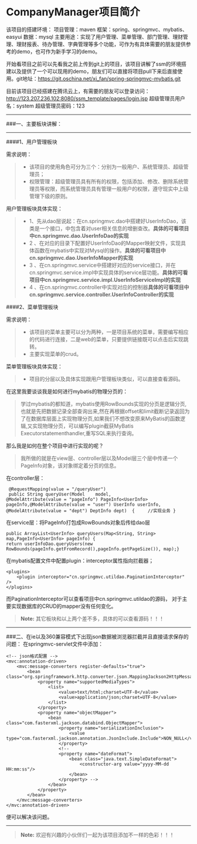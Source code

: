  CompanyManager项目简介
===================
该项目的搭建环境：
项目管理：maven
框架：spring、springmvc、mybatis、easyui
数据：mysql
主要用途：实现了用户管理、菜单管理、部门管理、理财管理、理财报表、待办管理、字典管理等多个功能，可作为有具体需要的朋友提供参考的demo，也可作为新手学习的demo。

开始看项目之前可以先看我之前上传到git上的项目，该项目讲解了ssm的环境搭建以及提供了一个可以现用的demo，朋友们可以直接将项目pull下来后直接使用。git地址：https://git.oschina.net/xi_fan/spring-springmvc-mybatis.git

目前该项目已经搭建在腾讯云上，有需要的朋友可以登录访问：http://123.207.236.102:8080/ssm_template/pages/login.jsp
超级管理员用户名：system
超级管理员密码：123

----------

###一、主要板块讲解：

-------------
####1、用户管理板块

需求说明：


> - 该项目的使用角色可分为三个：分别为一般用户、系统管理员、超级管理员；
> - 权限管理：超级管理员具有所有的权限，包括添加、修改、删除系统管理员等权限，而系统管理员具有管理一般用户的权限，遵守现实中上级管理下级的原则。

用户管理板块具体实现：

 > - 1、先从dao层说起：在cn.springmvc.dao中搭建好UserInfoDao，该类是一个接口，中包含着对user相关信息的增删查改。**具体的可看项目中cn.springmvc.dao.UserInfoDao的实现**
 > - 2 、在对应的目录下配置好UserInfoDao的Mapper映射文件，实现具体函数在mybatis中实现对Mysql的操作。**具体的可看项目中cn.springmvc.dao.UserInfoMapper的实现**
 > - 3 、在cn.springmvc.service中搭建好对应的service接口，并在cn.springmvc.service.impl中实现具体的service层功能。**具体的可看项目中cn.springmvc.service.impl.UserInfoServiceImpl的实现**
 > - 4 、在cn.springmvc.controller中实现对应的控制器**具体的可看项目中cn.springmvc.service.controller.UserInfoController的实现**


####2、菜单管理板块


需求说明：


> - 该项目的菜单主要可以分为两种，一是项目系统的菜单，需要编写相应的代码进行连接，二是web的菜单，只要提供链接既可以点击后实现跳转。
> - 主要实现菜单的crud。

菜单管理板块具体实现：

 > - 项目的分层以及具体实现跟用户管理板块类似，可以直接查看源码。
 
在这里我要谈谈我是如何进行mybatis的物理分页的：

>学过mybatis的都知道，mybatis使用RowBounds实现的分页是逻辑分页,也就是先把数据记录全部查询出来,然在再根据offset和limit截断记录返回为了在数据库层面上实现物理分页,如果我们不想改变原来MyBatis的函数逻辑,又实现物理分页，可以编写plugin截获MyBatis Executorstatementhandler,重写SQL来执行查询。

那么我是如何在整个项目中进行实现的呢？

>我所做的就是在view层、controller层以及Model层三个层中传递一个PageInfo对象，该对象绑定着分页的信息。

在controller层：

     @RequestMapping(value = "/queryUser")
     public String queryUser(Model    model,            @ModelAttribute(value = "pageInfo") PageInfo<UserInfo> pageInfo,@ModelAttribute(value = "user") UserInfo userInfo, @ModelAttribute(value = "dept") DeptInfo dept)  {     //实现业务 }


在service层：将PageInfo打包成RowBounds对象后传给dao层

    public ArrayList<UserInfo> queryUsers(Map<String, String> map,PageInfo<UserInfo> pageInfo) {
    return userInfoDao.queryUsers(new     RowBounds(pageInfo.getFromRecord(),pageInfo.getPageSize()), map);}

在mybatis配置文件中配置plugin：interceptor属性指向拦截器；

    <plugins>
		<plugin interceptor="cn.springmvc.utildao.PaginationInterceptor" />
	</plugins>

而PaginationInterceptor可以查看项目中cn.springmvc.utildao的源码，
对于主要实现数据库的CRUD的mapper没有任何变化。

> **Note:** 其它板块和以上两个差不多，具体的可以查看源码！！！

----------

###二、在ie以及360兼容模式下出现json数据被浏览器拦截并且直接请求保存的问题：
在springmvc-servlet文件中添加：

    <!-- json格式配置 -->
	<mvc:annotation-driven>
        <mvc:message-converters register-defaults="true">
            <bean class="org.springframework.http.converter.json.MappingJackson2HttpMessageConverter">
                <property name="supportedMediaTypes">
                    <list>
                        <value>text/html;charset=UTF-8</value>
                        <value>application/json;charset=UTF-8</value>
                    </list>
                </property>
                <property name="objectMapper">
                    <bean class="com.fasterxml.jackson.databind.ObjectMapper">
                        <property name="serializationInclusion">
                            <value type="com.fasterxml.jackson.annotation.JsonInclude.Include">NON_NULL</value>
                        </property>
                        <!-- 
                        <property name="dateFormat">
                            <bean class="java.text.SimpleDateFormat">
                                <constructor-arg value="yyyy-MM-dd HH:mm:ss"/>
                            </bean>
                        </property> -->
                    </bean>
                </property>
            </bean>
        </mvc:message-converters>
    </mvc:annotation-driven>


便可以解决该问题。

-------------
> **Note:** 欢迎有兴趣的小伙伴们一起为该项目添加不一样的色彩！！！